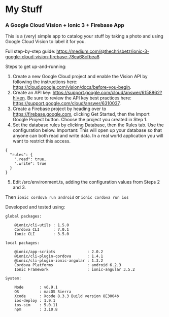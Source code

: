 # My Stuff

### A Google Cloud Vision + Ionic 3 + Firebase App

This is a (very) simple app to catalog your stuff by taking a photo and using Google Cloud Vision to label it for you.

Full step-by-step guide: https://medium.com/@thechrisbetz/ionic-3-google-cloud-vision-firebase-78ea68cfbea8 


Steps to get up-and-running:

1. Create a new Google Cloud project and enable the Vision API by following the instructions here: https://cloud.google.com/vision/docs/before-you-begin.
2. Create an API key: https://support.google.com/cloud/answer/6158862?hl=en. Be sure to review the API key best practices here: https://support.google.com/cloud/answer/6310037.
3. Create a Firebase project by heading over to https://firebase.google.com, clicking Get Started, then the Import Google Project button. Choose the project you created in Step 1.
4. Set the database rules by clicking Database, then the Rules tab. Use the configuration below. Important: This will open up your database so that anyone can both read and write data. In a real world application you will want to restrict this access.

```
{
  "rules": {
    ".read": true,
    ".write": true
  }
}
```

5. Edit /src/environment.ts, adding the configuration values from Steps 2 and 3.

Then
```ionic cordova run android```
or
```ionic cordova run ios```

Developed and tested using:

```
global packages:

    @ionic/cli-utils : 1.5.0
    Cordova CLI      : 7.0.1
    Ionic CLI        : 3.5.0

local packages:

    @ionic/app-scripts              : 2.0.2
    @ionic/cli-plugin-cordova       : 1.4.1
    @ionic/cli-plugin-ionic-angular : 1.3.2
    Cordova Platforms               : android 6.2.3
    Ionic Framework                 : ionic-angular 3.5.2

System:

    Node       : v6.9.1
    OS         : macOS Sierra
    Xcode      : Xcode 8.3.3 Build version 8E3004b
    ios-deploy : 1.9.1
    ios-sim    : 5.0.11
    npm        : 3.10.8
    
```